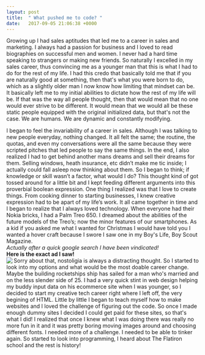 ```yaml
---
layout: post
title:  " What pushed me to code? "
date:   2017-09-05 21:06:38 +0000
---
```



Growing up I had sales aptitudes that led me to a career in sales and marketing. I always had a passion for business and I loved to read biographies on successful men and women. I never had a hard time speaking to strangers or making new friends. So naturally I excelled in my sales career, thus convincing me as a younger man that this is what I had to do for the rest of my life. I had this credo that basically told me that if you are naturally good at something, then that's what you were born to do, which as a slightly older man I now know how limiting that mindset can be. It basically left me to my initial abilities to dictate how the rest of my life will be. If that was the way all people thought, then that would mean that no one would ever strive to be different. It would mean that we would all be these static people equipped with the original initialized data, but that's not the case. We are humans. We are dynamic and constantly modifying.

I began to feel the invariability of a career in sales. Although I was talking to new people everyday, nothing changed. It all felt the same; the routine, the quotas, and even my conversations were all the same because they were scripted pitches that led people to say the same things. In the end, I also realized I had to get behind another mans dreams and sell their dreams for them. Selling windows, heath insurance, etc didn’t make me tic inside; I actually could fall asleep now thinking about them. So I began to think; if knowledge or skill wasn’t a factor, what would I do? This thought kind of got tossed around for a little bit and I kept feeding different arguments into this proverbial boolean expression. One thing I realized was that I love to create things. From cooking dinner to starting businesses, I knew creative expression had to be apart of my life’s work. It all came together in time and I began to realize that I always loved technology. When everyone had their Nokia bricks, I had a Palm Treo 650. I dreamed about the abilities of the future models of the Treo’s; now the minor features of our smartphones. As a kid if you asked me what I wanted for Christmas I would have told you I wanted a hover craft because I swore I saw one in my Boy's Life, Boy Scout Magazine. <br>*Actually after a quick google search I have been vindicated!* <br>
<b>Here is the exact ad I saw!</b><br>
<img src="http://middleagedmormonman.com/home/wp-content/uploads/2014/09/Hovercraft.jpg" align="left"> Sorry about that, nostoligia is always a distracting thought. So I started to look into my options and what would be the most doable career change. Maybe the building rocketships ship has sailed for a man who's married and on the less slender side of 25. I had a very quick stint in web design helping my buddy input data on his ecommerce site when I was younger, so I decided to start my creative tech career right where I left off, the very begining of HTML. Little by little I began to teach myself how to make websites and I loved the challenge of figuring out the code. So once I made enough dummy sites I decided I could get paid for these sites, so that's what I did! I realized that once I knew what I was doing there was really no more fun in it and it was pretty boring moving images around and choosing different fonts. I needed more of a challenge. I needed to be able to tinker again. So started to look into programming, I heard about The Flatiron school and the rest is history!





